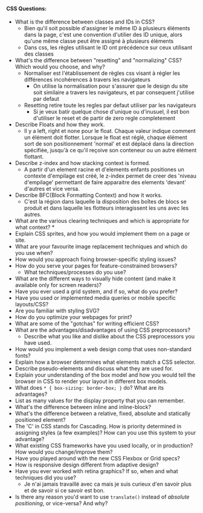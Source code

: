 #### CSS Questions:

* What is the difference between classes and IDs in CSS?
  * Bien qu'il soit possible d'assigner le même ID à plusieurs éléments dans la page, c'est une convention d'utilier des ID unique, alors qu'une même classe peut être assigné à plusieurs éléments
  * Dans css, les règles utilisant le ID ont précédence sur ceux utilisant des classes
* What's the difference between "resetting" and "normalizing" CSS? Which would you choose, and why?
  * Normaliser est l'établissement de règles css visant à régler les différences incohérences à travers les navigateurs
    * On utilise la normalisation pour s'assurer que le design du site soit similaire a travers les navigateurs, et par consequent j'utilise par defaut
  * Resetting retire toute les regles par defaut utiliser par les navigateurs
    * Si je veux batir quelque chose d'unique ou d'inusuel, il est bon d'utiliser le reset et de partir de zero regle completement
* Describe Floats and how they work.
  * Il y a left, right et none pour le float. Chaque valeur indique comment un élément doit flotter. Lorsque le float est réglé, chaque élément sort de son positionnement 'normal' et est déplacé dans la direction spécifiée, jusqu'à ce qu'il reçoive son conteneur ou un autre élément flottant.
* Describe z-index and how stacking context is formed.
  * A partir d'un element racine et d'elements enfants positiones un contexte d'empilage est créé, le z-index permet de creer des 'niveau d'empilage' permettant de faire apparaitre des elements 'devant' d'autres et vice versa. 
* Describe BFC(Block Formatting Context) and how it works.
  * C'est la région dans laquelle la disposition des boîtes de blocs se produit et dans laquelle les flotteurs interagissent les uns avec les autres.
* What are the various clearing techniques and which is appropriate for what context?
  * 
* Explain CSS sprites, and how you would implement them on a page or site.
* What are your favourite image replacement techniques and which do you use when?
* How would you approach fixing browser-specific styling issues?
* How do you serve your pages for feature-constrained browsers?
  * What techniques/processes do you use?
* What are the different ways to visually hide content (and make it available only for screen readers)?
* Have you ever used a grid system, and if so, what do you prefer?
* Have you used or implemented media queries or mobile specific layouts/CSS?
* Are you familiar with styling SVG?
* How do you optimize your webpages for print?
* What are some of the "gotchas" for writing efficient CSS?
* What are the advantages/disadvantages of using CSS preprocessors?
  * Describe what you like and dislike about the CSS preprocessors you have used.
* How would you implement a web design comp that uses non-standard fonts?
* Explain how a browser determines what elements match a CSS selector.
* Describe pseudo-elements and discuss what they are used for.
* Explain your understanding of the box model and how you would tell the browser in CSS to render your layout in different box models.
* What does ```* { box-sizing: border-box; }``` do? What are its advantages?
* List as many values for the display property that you can remember.
* What's the difference between inline and inline-block?
* What's the difference between a relative, fixed, absolute and statically positioned element?
* The 'C' in CSS stands for Cascading.  How is priority determined in assigning styles (a few examples)?  How can you use this system to your advantage?
* What existing CSS frameworks have you used locally, or in production? How would you change/improve them?
* Have you played around with the new CSS Flexbox or Grid specs?
* How is responsive design different from adaptive design?
* Have you ever worked with retina graphics? If so, when and what techniques did you use?
  * Je n'ai jamais travaillé avec ca mais je suis curieux d'en savoir plus et de savoir si ce savoir est bon. 
* Is there any reason you'd want to use `translate()` instead of *absolute positioning*, or vice-versa? And why?
